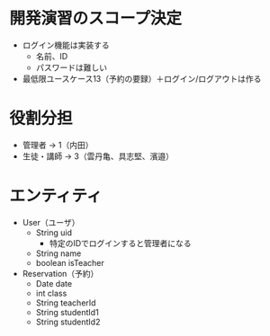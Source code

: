 # 開発演習のスコープ決定
- ログイン機能は実装する
	- 名前、ID
	- パスワードは難しい
- 最低限ユースケース13（予約の要録）＋ログイン/ログアウトは作る

# 役割分担
- 管理者 → 1（内田）
- 生徒・講師 → 3（雲丹亀、具志堅、濱邉）

# エンティティ
- User（ユーザ）
	- String uid
		- 特定のIDでログインすると管理者になる
	- String name
	- boolean isTeacher
- Reservation（予約）
	- Date date
	- int class
	- String teacherId
	- String studentId1
	- String studentId2